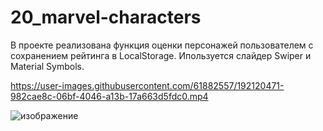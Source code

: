 # 20_marvel-characters
В проекте реализована функция оценки персонажей пользователем с сохранением рейтинга в LocalStorage.
Ипользуется слайдер Swiper и Material Symbols.

https://user-images.githubusercontent.com/61882557/192120471-982cae8c-06bf-4046-a13b-17a663d5fdc0.mp4

![изображение](https://user-images.githubusercontent.com/61882557/190380665-c251b167-2b94-4454-8313-f14d4810e8cd.png)
